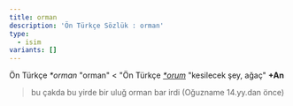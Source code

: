```yaml
---
title: orman
description: 'Ön Türkçe Sözlük : orman'
type:
  - isim
variants: []
---
```

Ön Türkçe _\*orman_ "orman" < "Ön Türkçe [_\*orum_](/pt/orum) "kesilecek şey, ağaç" **+An**

> bu çakda bu yirde bir uluğ orman bar irdi (Oğuzname 14.yy.dan önce)
